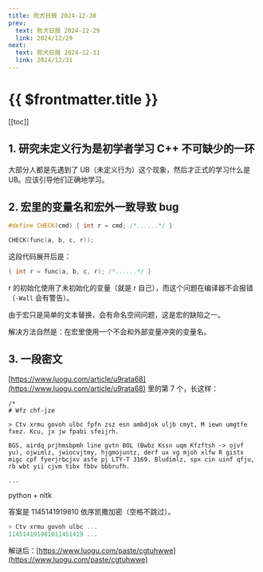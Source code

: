 ```yaml
---
title: 败犬日报 2024-12-30
prev:
  text: 败犬日报 2024-12-29
  link: 2024/12/29
next:
  text: 败犬日报 2024-12-31
  link: 2024/12/31
---
```


# {{ $frontmatter.title }}

[[toc]]

## 1. 研究未定义行为是初学者学习 C++ 不可缺少的一环

大部分人都是先遇到了 UB（未定义行为）这个现象，然后才正式的学习什么是 UB。应该引导他们正确地学习。

## 2. 宏里的变量名和宏外一致导致 bug

```cpp
#define CHECK(cmd) { int r = cmd; /*......*/ }

CHECK(func(a, b, c, r));
```

这段代码展开后是：

```cpp
{ int r = func(a, b, c, r); /*......*/ }
```

r 的初始化使用了未初始化的变量（就是 r 自己），而这个问题在编译器不会报错（`-Wall` 会有警告）。

由于宏只是简单的文本替换，会有命名空间问题，这是宏的缺陷之一。

解决方法自然是：在宏里使用一个不会和外部变量冲突的变量名。

## 3. 一段密文

[https://www.luogu.com/article/u9rata68](https://www.luogu.com/article/u9rata68) 里的第 7 个，长这样：

```text
/*
# Wfz chf-jze

> Ctv xrmu govoh ulbc fpfn zsz esn ambdjok uljb cmyt, M iewn umgtfe fxez. Kcu, jx jw fpabi sfeijrh.

BGS, airdq prjhmsbpmh line gvtn BOL (Bwbz Kssn uqm Kfzftsh -> ojvf yu), ojwimlz, jwiocvjtmy, hjgmojuntz, derf ux vg mjoh xlfw R gistx migc cpf fyerjrbcjxv asfe pj LTY-T 3169. Bludimlz, spx cin uinf qfju, rb wbt yii cjvm tibx fbbv bbbrufh.

...
```

python + nltk

答案是 1145141919810 依序凯撒加密（空格不跳过）。

```cpp
> Ctv xrmu govoh ulbc ...
114514191981011451419 ...
```

解谜后：[https://www.luogu.com/paste/cgtuhwwe](https://www.luogu.com/paste/cgtuhwwe)
